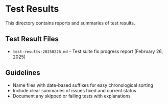 # Test Results

This directory contains reports and summaries of test results.

## Test Result Files

- `test-results-20250226.md` - Test suite fix progress report (February 26, 2025)

## Guidelines

- Name files with date-based suffixes for easy chronological sorting
- Include clear summaries of issues fixed and current status
- Document any skipped or failing tests with explanations
